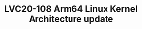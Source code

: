 ---
categories:
- lvc20
description: An overview of the latest status of Armv8-A architecture enablement for
  the arm64 Linux Kernel, including security features (Pointer Authentication, BTI,
  Memory Tagging), system features (MPAM) and new areas of investigation.
image: /assets/images/featured-images/lvc20/LVC20-108.png
session_id: LVC20-108
session_room: Linux/Android
session_slot:
  end_time: 2020-09-22 13:20
  start_time: 2020-09-22 12:55
session_speakers:
- speaker_bio: Matteo is Director of Software Technology Management at Arm and serves
    as Chairman of the Board for Trusted Firmware.&lt;br /&gt; He drives Arm&#39;s
    community effort into various open source projects, focusing on security architectures,
    firmware &amp; kernel interfaces, platform security requirements and ecosystem
    enablement.&lt;br /&gt; In a previous life, he spent many years managing and working
    on embedded software developments for networking and automotive devices across
    various companies, where firmware meant BSPs and lot of proprietary headache.
  speaker_company: Arm
  speaker_image: http://avatars.sched.co/7/02/7234934/avatar.jpg.320x320px.jpg?f6a
  speaker_name: Matteo Carlini
  speaker_position: Director of Software Technology Management at Arm
  speaker_role: speaker
session_track: Linux Kernel
tag: session
tags: Linux Kernel
title: LVC20-108 Arm64 Linux Kernel Architecture update
---